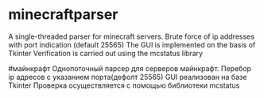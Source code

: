 # minecraftparser
A single-threaded parser for minecraft servers. 
Brute force of ip addresses with port indication (default 25565)
The GUI is implemented on the basis of Tkinter
Verification is carried out using the mcstatus library

#майнкрафт
Однопоточный парсер для серверов майнкрафт.
Перебор ip адресов c указанием порта(дефолт 25565)
GUI реализован на базе Tkinter
Проверка осуществляется с помощью библиотеки mcstatus
